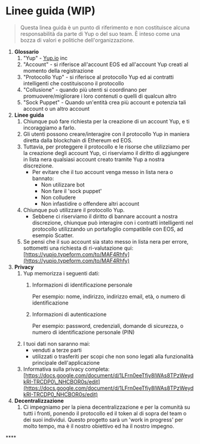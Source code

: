 # Linee guida \(WIP\)

> Questa linea guida è un punto di riferimento e non costituisce alcuna responsabilità da parte di Yup o del suo team. È inteso come una bozza di valori e politiche dell'organizzazione.

1. **Glossario**
   1. "Yup" - [Yup.io](http://yup.io) inc
   2. "Account" - si riferisce all'account EOS ed all'account Yup creati al momento della registrazione
   3. "Protocollo Yup" - si riferisce al protocollo Yup ed ai contratti intelligenti che costituiscono il protocollo
   4. "Collusione" - quando più utenti si coordinano per promuovere/migliorare i loro contenuti o quelli di qualcun altro
   5. "Sock Puppet" - Quando un'entità crea più account e potenzia tali account o un altro account
2. **Linee guida**
   1. Chiunque può fare richiesta per la creazione di un account Yup, e ti incoraggiamo a farlo.
   2. Gli utenti possono creare/interagire con il protocollo Yup in maniera diretta dalla blockchain di Ethereum ed EOS.
   3. Tuttavia, per proteggere il protocollo e le risorse che utilizziamo per la creazione degli account Yup, ci riserviamo il diritto di aggiungere in lista nera qualsiasi account creato tramite Yup a nostra discrezione.
      * Per evitare che il tuo account venga messo in lista nera o bannato:
        * Non utilizzare bot
        * Non fare il 'sock puppet'
        * Non colludere
        * Non infastidire o offendere altri account
   4. Chiunque può utilizzare il protocollo Yup.
      * Sebbene ci riserviamo il diritto di bannare account a nostra discrezione, chiunque può interagire con i contratti intelligenti nel protocollo utilizzando un portafoglio compatibile con EOS, ad esempio Scatter.
   5. Se pensi che il suo account sia stato messo in lista nera per errore, sottometti una richiesta di ri-valutazione qui: [https://yupio.typeform.com/to/MAF4Rhfy](https://yupio.typeform.com/to/MAF4Rhfy)
3. **Privacy**
   1. Yup memorizza i seguenti dati:
      1. Informazioni di identificazione personale

         Per esempio: nome, indirizzo, indirizzo email, età, o numero di identificazione

      2. Informazioni di autenticazione

         Per esempio: password, credenziali, domande di sicurezza, o numero di identificazione personale \(PIN\)
   2. I tuoi dati non saranno mai:
      * venduti a terze parti
      * utilizzati o trasferiti per scopi che non sono legati alla funzionalità principale dell'applicazione
   3. Informativa sulla privacy completa: [https://docs.google.com/document/d/1LFrn0eeTfiy8lWAs8TPzWeydkRI-TRCDP0\_NHCBOR0s/edit](https://docs.google.com/document/d/1LFrn0eeTfiy8lWAs8TPzWeydkRI-TRCDP0_NHCBOR0s/edit)
4. **Decentralizzazione**
   1. Ci impegniamo per la piena decentralizzazione e per la comunità su tutti i fronti, ponendo il protocollo ed il token al di sopra del team o dei suoi individui. Questo progetto sarà un 'work in progress' per molto tempo, ma è il nostro obiettivo ed ha il nostro impegno.

\*\*\*\*

